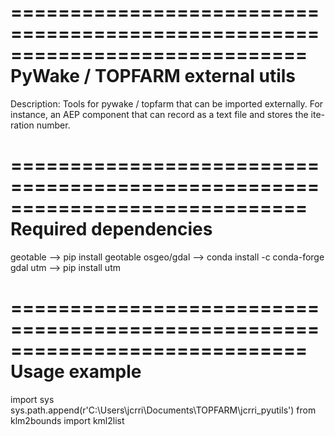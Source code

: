 =============================================================================
PyWake / TOPFARM external utils
=============================================================================

Description: Tools for pywake / topfarm that can be imported externally. For
instance, an AEP component that can record as a text file and stores the ite-
ration number.

=============================================================================
Required dependencies
=============================================================================

geotable --> pip install geotable
osgeo/gdal --> conda install -c conda-forge gdal
utm --> pip install utm

=============================================================================
Usage example
=============================================================================

import sys
sys.path.append(r'C:\Users\jcrri\Documents\TOPFARM\jcrri_pyutils')
from klm2bounds import kml2list
